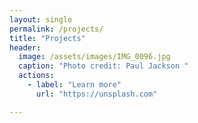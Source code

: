 ```yaml
---
layout: single
permalink: /projects/
title: "Projects"
header:
  image: /assets/images/IMG_0096.jpg
  caption: "Photo credit: Paul Jackson " 
  actions:
    - label: "Learn more"
      url: "https://unsplash.com"

---
```


